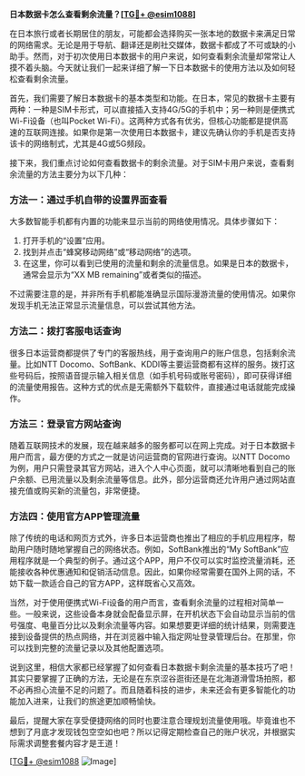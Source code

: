 **日本数据卡怎么查看剩余流量？[[TG💪+ @esim1088](https://t.me/s/esim1088)]**

在日本旅行或者长期居住的朋友，可能都会选择购买一张本地的数据卡来满足日常的网络需求。无论是用于导航、翻译还是刷社交媒体，数据卡都成了不可或缺的小助手。然而，对于初次使用日本数据卡的用户来说，如何查看剩余流量却常常让人摸不着头脑。今天就让我们一起来详细了解一下日本数据卡的使用方法以及如何轻松查看剩余流量。

首先，我们需要了解日本数据卡的基本类型和功能。在日本，常见的数据卡主要有两种：一种是SIM卡形式，可以直接插入支持4G/5G的手机中；另一种则是便携式Wi-Fi设备（也叫Pocket Wi-Fi）。这两种方式各有优劣，但核心功能都是提供高速的互联网连接。如果你是第一次使用日本数据卡，建议先确认你的手机是否支持该卡的网络制式，尤其是4G或5G频段。

接下来，我们重点讨论如何查看数据卡的剩余流量。对于SIM卡用户来说，查看剩余流量的方法主要分为以下几种：

### 方法一：通过手机自带的设置界面查看

大多数智能手机都有内置的功能来显示当前的网络使用情况。具体步骤如下：
1. 打开手机的“设置”应用。
2. 找到并点击“蜂窝移动网络”或“移动网络”的选项。
3. 在这里，你可以看到已使用的流量和剩余的流量信息。如果是日本的数据卡，通常会显示为“XX MB remaining”或者类似的描述。

不过需要注意的是，并非所有手机都能准确显示国际漫游流量的使用情况。如果你发现手机无法正常显示流量信息，可以尝试其他方法。

### 方法二：拨打客服电话查询

很多日本运营商都提供了专门的客服热线，用于查询用户的账户信息，包括剩余流量。比如NTT Docomo、SoftBank、KDDI等主要运营商都有这样的服务。拨打这些号码后，按照语音提示输入相关信息（如手机号码或账号密码），即可获得详细的流量使用报告。这种方式的优点是无需额外下载软件，直接通过电话就能完成操作。

### 方法三：登录官方网站查询

随着互联网技术的发展，现在越来越多的服务都可以在网上完成。对于日本数据卡用户而言，最方便的方式之一就是访问运营商的官网进行查询。以NTT Docomo为例，用户只需登录其官方网站，进入个人中心页面，就可以清晰地看到自己的账户余额、已用流量以及剩余流量等信息。此外，部分运营商还允许用户通过网站直接充值或购买新的流量包，非常便捷。

### 方法四：使用官方APP管理流量

除了传统的电话和网页方式外，许多日本运营商也推出了相应的手机应用程序，帮助用户随时随地掌握自己的网络状态。例如，SoftBank推出的“My SoftBank”应用程序就是一个典型的例子。通过这个APP，用户不仅可以实时监控流量消耗，还能接收各种优惠通知和促销活动信息。因此，如果你经常需要在国外上网的话，不妨下载一款适合自己的官方APP，这样既省心又高效。

当然，对于使用便携式Wi-Fi设备的用户而言，查看剩余流量的过程相对简单一些。一般来说，这些设备本身就会配备显示屏，在开机状态下会自动显示当前的信号强度、电量百分比以及剩余流量等内容。如果想要更详细的统计结果，则需要连接到设备提供的热点网络，并在浏览器中输入指定网址登录管理后台。在那里，你可以找到完整的流量记录以及其他配置选项。

说到这里，相信大家都已经掌握了如何查看日本数据卡剩余流量的基本技巧了吧！其实只要掌握了正确的方法，无论是在东京涩谷逛街还是在北海道滑雪场拍照，都不必再担心流量不足的问题了。而且随着科技的进步，未来还会有更多智能化的功能加入进来，让我们的旅途更加顺畅愉快。

最后，提醒大家在享受便捷网络的同时也要注意合理规划流量使用哦。毕竟谁也不想到了月底才发现钱包空空如也吧？所以记得定期检查自己的账户状况，并根据实际需求调整套餐内容才是王道！

[[TG💪+ @esim1088](https://t.me/s/esim1088) ![Image](https://i.postimg.cc/4NQfJmqS/Snipaste-2025-05-13-00-14-12.png)]